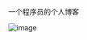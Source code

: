 一个程序员的个人博客

![image](https://user-images.githubusercontent.com/54928012/168832266-7d1159bf-1b08-4918-bf3f-8fc72c057976.png)
